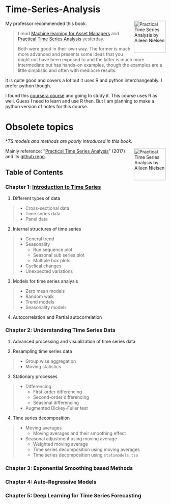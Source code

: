 # Time-Series-Analysis
My professor recommended this book.
<img src="https://www.safaribooksonline.com/library/cover/9781492041641/250w/" width=100 align="right" alt="Practical Time Series Analysis by Aileen Nielsen"/>

>I read [Machine learning for Asset Managers](https://www.cambridge.org/core/books/machine-learning-for-asset-managers/6D9211305EA2E425D33A9F38D0AE3545) and [Practical Time Series Analysis](https://www.amazon.com/Practical-Time-Analysis-Prediction-Statistics/dp/1492041653) yesterday.
>
>Both were good in their own way.  The former is much more advanced and presents some ideas that you might not have been exposed to and the latter is much more intermediate but has hands-on examples, though the examples are a little simplistic and often with mediocre results.

It is quite good and covers a lot but it uses R and python interchangeably. I prefer python though.

I found this [coursera course](https://www.coursera.org/learn/practical-time-series-analysis/home/welcome) and going to study it. This course uses R as well. Guess I need to learn and use R then. But I am planning to make a python version of notes for this course.


# Obsolete topics
\*_TS models and methods are poorly introduced in this book._

<img src="https://images-na.ssl-images-amazon.com/images/I/61NyEnG9fgL.jpg" width=100 align="right" alt="Practical Time Series Analysis by Aileen Nielsen"/>

Mainly reference: "[Practical Time Series Analysis](https://clio.columbia.edu/catalog/13726036)" (2017) and its [github repo](https://github.com/PacktPublishing/Practical-Time-Series-Analysis).


## Table of Contents

### Chapter 1: [Introduction to Time Series](1-Introduction-to-Time-Series.ipynb)

1. Different types of data
>- Cross-sectional data
>- Time series data
>- Panel data

2. Internal structures of time series
>- General trend
>- Seasonality
>    - Run sequence plot
>    - Seasonal sub series plot
>    - Multiple box plots
>- Cyclical changes
>- Unexpected variations

3. Models for time series analysis
>- Zero mean models
>- Random walk
>- Trend models
>- Seasonality models

4. Autocorrelation and Partial autocorrelation


### Chapter 2: Understanding Time Series Data
1. Advanced processing and visualization of time series data

2. Resampling time series data
>- Group wise aggregation
>- Moving statistics

3. Stationary processes
>- Differencing
>    - First-order differencing
>    - Second-order differencing
>    - Seasonal differencing
>- Augmented Dickey-Fuller test

4. Time series decomposition
>- Moving averages
>    - Moving averages and their smoothing effect
>- Seasonal adjustment using moving average
>    - Weighted moving average
>    - Time series decomposition using moving averages
>    - Time series decomposition using `statsmodels.tsa`


### Chapter 3: Exponential Smoothing based Methods


### Chapter 4: Auto-Regressive Models


### Chapter 5: Deep Learning for Time Series Forecasting

